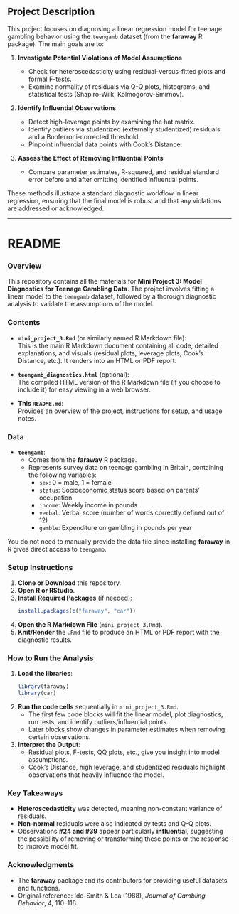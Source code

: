 ## Project Description

This project focuses on diagnosing a linear regression model for teenage gambling behavior using the `teengamb` dataset (from the **faraway** R package). The main goals are to:

1. **Investigate Potential Violations of Model Assumptions**  
   - Check for heteroscedasticity using residual-versus-fitted plots and formal F-tests.  
   - Examine normality of residuals via Q-Q plots, histograms, and statistical tests (Shapiro-Wilk, Kolmogorov-Smirnov).  

2. **Identify Influential Observations**  
   - Detect high-leverage points by examining the hat matrix.  
   - Identify outliers via studentized (externally studentized) residuals and a Bonferroni-corrected threshold.  
   - Pinpoint influential data points with Cook’s Distance.  

3. **Assess the Effect of Removing Influential Points**  
   - Compare parameter estimates, R-squared, and residual standard error before and after omitting identified influential points.  

These methods illustrate a standard diagnostic workflow in linear regression, ensuring that the final model is robust and that any violations are addressed or acknowledged.  

---

# README

### Overview

This repository contains all the materials for **Mini Project 3: Model Diagnostics for Teenage Gambling Data**. The project involves fitting a linear model to the `teengamb` dataset, followed by a thorough diagnostic analysis to validate the assumptions of the model. 

### Contents

- **`mini_project_3.Rmd`** (or similarly named R Markdown file):  
  This is the main R Markdown document containing all code, detailed explanations, and visuals (residual plots, leverage plots, Cook’s Distance, etc.). It renders into an HTML or PDF report.

- **`teengamb_diagnostics.html`** (optional):  
  The compiled HTML version of the R Markdown file (if you choose to include it) for easy viewing in a web browser.

- **This `README.md`**:  
  Provides an overview of the project, instructions for setup, and usage notes.

### Data

- **`teengamb`**:  
  - Comes from the **faraway** R package.  
  - Represents survey data on teenage gambling in Britain, containing the following variables:  
    - `sex`: 0 = male, 1 = female  
    - `status`: Socioeconomic status score based on parents’ occupation  
    - `income`: Weekly income in pounds  
    - `verbal`: Verbal score (number of words correctly defined out of 12)  
    - `gamble`: Expenditure on gambling in pounds per year  

You do not need to manually provide the data file since installing **faraway** in R gives direct access to `teengamb`.

### Setup Instructions

1. **Clone or Download** this repository.  
2. **Open R or RStudio**.  
3. **Install Required Packages** (if needed):
   ```r
   install.packages(c("faraway", "car"))
   ```
4. **Open the R Markdown File** (`mini_project_3.Rmd`).  
5. **Knit/Render** the `.Rmd` file to produce an HTML or PDF report with the diagnostic results.

### How to Run the Analysis

1. **Load the libraries**:  
   ```r
   library(faraway)
   library(car)
   ```
2. **Run the code cells** sequentially in `mini_project_3.Rmd`.  
   - The first few code blocks will fit the linear model, plot diagnostics, run tests, and identify outliers/influential points.  
   - Later blocks show changes in parameter estimates when removing certain observations.  
3. **Interpret the Output**:  
   - Residual plots, F-tests, QQ plots, etc., give you insight into model assumptions.  
   - Cook’s Distance, high leverage, and studentized residuals highlight observations that heavily influence the model.  

### Key Takeaways

- **Heteroscedasticity** was detected, meaning non-constant variance of residuals.  
- **Non-normal** residuals were also indicated by tests and Q-Q plots.  
- Observations **#24 and #39** appear particularly **influential**, suggesting the possibility of removing or transforming these points or the response to improve model fit.  

### Acknowledgments

- The **faraway** package and its contributors for providing useful datasets and functions.  
- Original reference: Ide-Smith & Lea (1988), *Journal of Gambling Behavior*, 4, 110–118.

